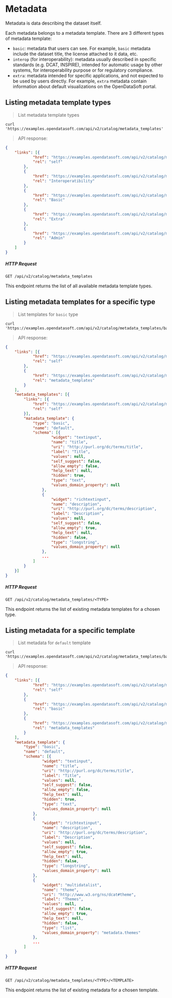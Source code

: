 # Metadata

Metadata is data describing the dataset itself.

Each metadata belongs to a metadata template. There are 3 different types of metadata template:

- `basic`: metadata that users can see. For example, `basic` metadata include the dataset title, the license attached to it data, etc.
- `interop` (for interoperability): metadata usually described in specific standards (e.g. DCAT, INSPIRE), intended for automatic usage by other systems, for interoperability purpose or for regulatory compliance.
- `extra`: metadata intended for specific applications, and not expected to be used by users directly. For example, `extra` metadata contain information about default visualizations on the OpenDataSoft portal.


## Listing metadata template types

> List metadata template types

```shell
curl 'https://examples.opendatasoft.com/api/v2/catalog/metadata_templates'
```

> API response:

```json
{
	"links": [{
			"href": "https://examples.opendatasoft.com/api/v2/catalog/metadata_templates",
			"rel": "self"
		},
		{
			"href": "https://examples.opendatasoft.com/api/v2/catalog/metadata_templates/interop",
			"rel": "Interoperatibility"
		},
		{
			"href": "https://examples.opendatasoft.com/api/v2/catalog/metadata_templates/basic",
			"rel": "Basic"
		},
		{
			"href": "https://examples.opendatasoft.com/api/v2/catalog/metadata_templates/extra",
			"rel": "Extra"
		},
		{
			"href": "https://examples.opendatasoft.com/api/v2/catalog/metadata_templates/admin",
			"rel": "Admin"
		}
	]
}
```

##### HTTP Request

`GET /api/v2/catalog/metadata_templates`

This endpoint returns the list of all available metadata template types.


## Listing metadata templates for a specific type

> List templates for `basic` type

```shell
curl 'https://examples.opendatasoft.com/api/v2/catalog/metadata_templates/basic'
```

> API response:

```json
{
	"links": [{
			"href": "https://examples.opendatasoft.com/api/v2/catalog/metadata_templates/basic",
			"rel": "self"
		},
		{
			"href": "https://examples.opendatasoft.com/api/v2/catalog/metadata_templates",
			"rel": "metadata_templates"
		}
	],
	"metadata_templates": [{
		"links": [{
			"href": "https://examples.opendatasoft.com/api/v2/catalog/metadata_templates/basic/default",
			"rel": "self"
		}],
		"matadata_template": {
			"type": "basic",
			"name": "default",
			"schema": [{
					"widget": "textinput",
					"name": "title",
					"uri": "http://purl.org/dc/terms/title",
					"label": "Title",
					"values": null,
					"self_suggest": false,
					"allow_empty": false,
					"help_text": null,
					"hidden": true,
					"type": "text",
					"values_domain_property": null
				},
				{
					"widget": "richtextinput",
					"name": "description",
					"uri": "http://purl.org/dc/terms/description",
					"label": "Description",
					"values": null,
					"self_suggest": false,
					"allow_empty": true,
					"help_text": null,
					"hidden": false,
					"type": "longstring",
					"values_domain_property": null
				},
                ...
			]
		}
	}]
}
```

##### HTTP Request

`GET /api/v2/catalog/metadata_templates/<TYPE>`

This endpoint returns the list of existing metadata templates for a chosen type.


## Listing metadata for a specific template

> List metadata for `default` template

```shell
curl 'https://examples.opendatasoft.com/api/v2/catalog/metadata_templates/basic/default'
```


> API response:

```json
{
	"links": [{
			"href": "https://examples.opendatasoft.com/api/v2/catalog/metadata_templates/basic/default",
			"rel": "self"
		},
		{
			"href": "https://examples.opendatasoft.com/api/v2/catalog/metadata_templates/basic",
			"rel": "basic"
		},
		{
			"href": "https://examples.opendatasoft.com/api/v2/catalog/metadata_templates",
			"rel": "metadata_templates"
		}
	],
	"metadata_template": {
		"type": "basic",
		"name": "default",
		"schema": [{
				"widget": "textinput",
				"name": "title",
				"uri": "http://purl.org/dc/terms/title",
				"label": "Title",
				"values": null,
				"self_suggest": false,
				"allow_empty": false,
				"help_text": null,
				"hidden": true,
				"type": "text",
				"values_domain_property": null
			},
			{
				"widget": "richtextinput",
				"name": "description",
				"uri": "http://purl.org/dc/terms/description",
				"label": "Description",
				"values": null,
				"self_suggest": false,
				"allow_empty": true,
				"help_text": null,
				"hidden": false,
				"type": "longstring",
				"values_domain_property": null
			},
			{
				"widget": "multidatalist",
				"name": "theme",
				"uri": "http://www.w3.org/ns/dcat#theme",
				"label": "Themes",
				"values": null,
				"self_suggest": false,
				"allow_empty": true,
				"help_text": null,
				"hidden": false,
				"type": "list",
				"values_domain_property": "metadata.themes"
			},
            ...
		]
	}
}
```

##### HTTP Request

`GET /api/v2/catalog/metadata_templates/<TYPE>/<TEMPLATE>`

This endpoint returns the list of existing metadata for a chosen template.
